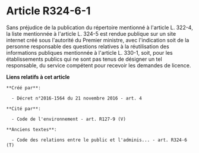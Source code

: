 # Article R324-6-1

Sans préjudice de la publication du répertoire mentionné à l'article L. 322-4, la liste mentionnée à l'article L. 324-5 est
rendue publique sur un site internet créé sous l'autorité du Premier ministre, avec l'indication soit de la personne
responsable des questions relatives à la réutilisation des informations publiques mentionnée à l'article L. 330-1, soit, pour
les établissements publics qui ne sont pas tenus de désigner un tel responsable, du service compétent pour recevoir les
demandes de licence.

**Liens relatifs à cet article**

	**Créé par**:

	  - Décret n°2016-1564 du 21 novembre 2016 - art. 4

	**Cité par**:

	  - Code de l'environnement - art. R127-9 (V)

	**Anciens textes**:

	  - Code des relations entre le public et l'adminis... - art. R324-6 (T)
